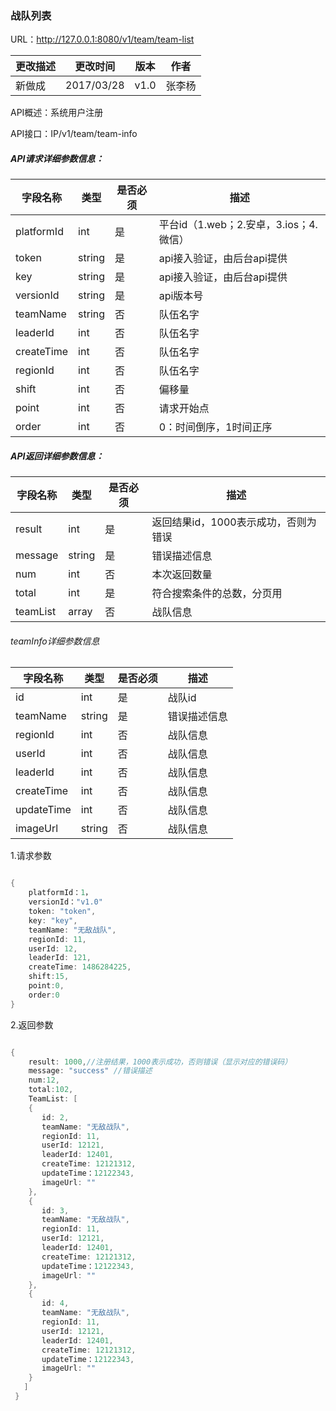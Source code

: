 ### 战队列表

URL：http://127.0.0.1:8080/v1/team/team-list


| 更改描述 | 更改时间 | 版本 | 作者 |
|--------|--------|--------|--------|
| 新做成| 2017/03/28  |v1.0|张李杨|


API概述：系统用户注册

API接口：IP/v1/team/team-info


##### API请求详细参数信息：


| 字段名称 | 类型 |是否必须|描述|
|--------|--------|--------|--------|
|  platformId |    int    |是|平台id（1.web；2.安卓，3.ios；4.微信）|
|  token |   string |是|api接入验证，由后台api提供|
|  key |   string |是|api接入验证，由后台api提供|
|  versionId |   string |是|api版本号|
|  teamName |   string |否|队伍名字|
|  leaderId |   int |否|队伍名字|
|  createTime |   int |否|队伍名字|
|  regionId |   int |否|队伍名字|
|  shift |   int |否|偏移量|
|  point |   int |否|请求开始点|
|  order |   int |否|0：时间倒序，1时间正序|




##### API返回详细参数信息：



| 字段名称 | 类型 |是否必须|描述|
|--------|--------|--------|--------|
|  result |    int    |是|返回结果id，1000表示成功，否则为错误|
|  message |   string |是|错误描述信息|
|  num |   int |否|本次返回数量|
|  total |   int |是|符合搜索条件的总数，分页用|
|  teamList |   array |否|战队信息|

###### teamInfo详细参数信息

| 字段名称 | 类型 |是否必须|描述|
|--------|--------|--------|--------|
|  id |    int    |是|战队id|
|  teamName |   string |是|错误描述信息|
|  regionId |   int |否|战队信息|
|  userId |   int |否|战队信息|
|  leaderId |   int |否|战队信息|
|  createTime |   int |否|战队信息|
|  updateTime |   int |否|战队信息|
|  imageUrl |   string |否|战队信息|



1.请求参数

```go

{
    platformId：1，
    versionId："v1.0"
    token: "token",
    key: "key",
    teamName: "无敌战队",
    regionId: 11,
    userId: 12,
    leaderId: 121,
    createTime: 1486284225,
    shift:15,
    point:0,
    order:0
}

```

2.返回参数

```go

{
    result: 1000,//注册结果，1000表示成功，否则错误（显示对应的错误码）
    message: "success" //错误描述
    num:12,
    total:102,
    TeamList: [
    {
       id: 2,
       teamName: "无敌战队",
       regionId: 11,
       userId: 12121,
       leaderId: 12401,
       createTime: 12121312,
       updateTime：12122343,
       imageUrl: ""
    },
    {
       id: 3,
       teamName: "无敌战队",
       regionId: 11,
       userId: 12121,
       leaderId: 12401,
       createTime: 12121312,
       updateTime：12122343,
       imageUrl: ""
    },
    {
       id: 4,
       teamName: "无敌战队",
       regionId: 11,
       userId: 12121,
       leaderId: 12401,
       createTime: 12121312,
       updateTime：12122343,
       imageUrl: ""
    }
   ]
 }

```